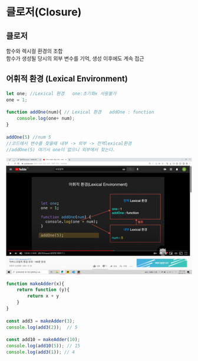 # 클로저\(Closure\)

## 클로저

함수와 렉시컬 환경의 조합  
함수가 생성될 당시의 외부 변수를 기억, 생성 이후에도 계속 접근  

## 어휘적 환경 \(Lexical Environment\)

```javascript
let one; //Lexical 환경   one:초기화x 사용불가
one = 1;

function addOne(num){ // Lexical 환경   addOne : function
    console.log(one+ num);
}

addOne(5) //num 5
//코드에서 변수를 찾을때 내부 -> 외부 -> 전역lexical환경
//addOne(5) 여기서 one이 없으니 외부에서 찾는다. 
```

![](../../.gitbook/assets/image%20%2839%29.png)



```javascript
function makeAdder(x){
    return function (y){
        return x + y
    }
}

const add3 = makeAdder(3);
console.log(add3(2));  // 5

const add10 = makeAdder(10);
console.log(add10(5)); // 15
console.log(add3(1)); // 4
```

